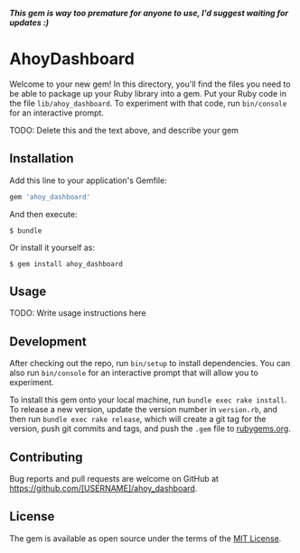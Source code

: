 ***This gem is way too premature for anyone to use, I'd suggest waiting for updates :)***

# AhoyDashboard

Welcome to your new gem! In this directory, you'll find the files you need to be able to package up your Ruby library into a gem. Put your Ruby code in the file `lib/ahoy_dashboard`. To experiment with that code, run `bin/console` for an interactive prompt.

TODO: Delete this and the text above, and describe your gem

## Installation

Add this line to your application's Gemfile:

```ruby
gem 'ahoy_dashboard'
```

And then execute:

    $ bundle

Or install it yourself as:

    $ gem install ahoy_dashboard

## Usage

TODO: Write usage instructions here

## Development

After checking out the repo, run `bin/setup` to install dependencies. You can also run `bin/console` for an interactive prompt that will allow you to experiment.

To install this gem onto your local machine, run `bundle exec rake install`. To release a new version, update the version number in `version.rb`, and then run `bundle exec rake release`, which will create a git tag for the version, push git commits and tags, and push the `.gem` file to [rubygems.org](https://rubygems.org).

## Contributing

Bug reports and pull requests are welcome on GitHub at https://github.com/[USERNAME]/ahoy_dashboard.


## License

The gem is available as open source under the terms of the [MIT License](http://opensource.org/licenses/MIT).

